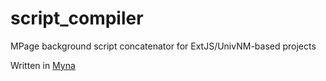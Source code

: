 # script_compiler
MPage background script concatenator for ExtJS/UnivNM-based projects

Written in [Myna](http://www.mynajs.org/site/index.ejs)
